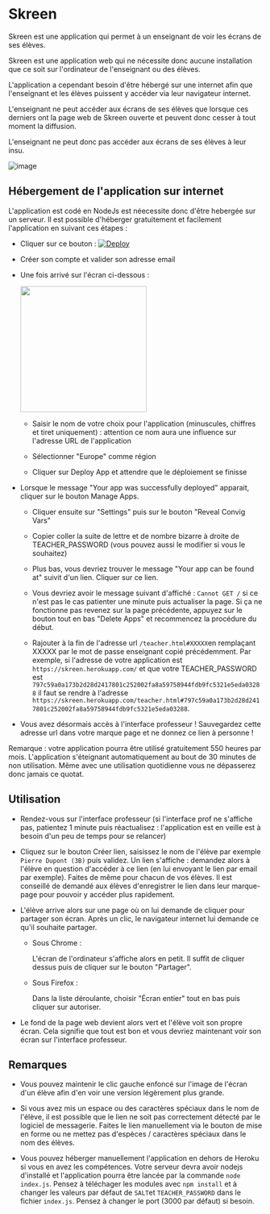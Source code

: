 # Skreen

Skreen est une application qui permet à un enseignant de voir les écrans de ses élèves.

Skreen est une application web qui ne nécessite donc aucune installation que ce soit sur l'ordinateur de l'enseignant ou des élèves.

L'application a cependant besoin d'être hébergé sur une internet afin que l'enseignant et les élèves puissent y accéder via leur navigateur internet.

L'enseignant ne peut accéder aux écrans de ses élèves que lorsque ces derniers ont la page web de Skreen ouverte et peuvent donc cesser à tout moment la diffusion.

L'enseignant ne peut donc pas accéder aux écrans de ses élèves à leur insu.

![image](https://user-images.githubusercontent.com/53106394/87574631-effb2e00-c6ce-11ea-8263-2402b548a964.png)


## Hébergement de l'application sur internet

L'application est codé en NodeJs est néecessite donc d'être hebergée sur un serveur. Il est possible d'héberger gratuitement et facilement l'application en suivant ces étapes :

- Cliquer sur ce bouton : [![Deploy](https://www.herokucdn.com/deploy/button.svg)](https://heroku.com/deploy?template=https://github.com/DegrangeM/Skreen)

- Créer son compte et valider son adresse email

- Une fois arrivé sur l'écran ci-dessous :
  
  <img src="https://user-images.githubusercontent.com/53106394/87570968-a8be6e80-c6c9-11ea-915d-94f68ea553cb.png" height="250" />

   - Saisir le nom de votre choix pour l'application (minuscules, chiffres et tiret uniquement) : attention ce nom aura une influence sur l'adresse URL de l'application
   
   - Sélectionner "Europe" comme région
   
   - Cliquer sur Deploy App et attendre que le déploiement se finisse
   
- Lorsque le message "Your app was successfully deployed" apparait, cliquer sur le bouton Manage Apps.

   - Cliquer ensuite sur "Settings" puis sur le bouton "Reveal Convig Vars"
   
   - Copier coller la suite de lettre et de nombre bizarre à droite de TEACHER_PASSWORD (vous pouvez aussi le modifier si vous le souhaitez)
   
   - Plus bas, vous devriez trouver le message "Your app can be found at" suivit d'un lien. Cliquer sur ce lien.
   
   - Vous devriez avoir le message suivant d'affiché : `Cannot GET /` si ce n'est pas le cas patienter une minute puis actualiser la page. Si ça ne fonctionne pas revenez sur la page précédente, appuyez sur le bouton tout en bas "Delete Apps" et recommencez la procédure du début.
   
   - Rajouter à la fin de l'adresse url `/teacher.html#XXXXX`en remplaçant XXXXX par le mot de passe enseignant copié précédemment.
     Par exemple, si l'adresse de votre application est `https://skreen.herokuapp.com/` et que votre TEACHER_PASSWORD est `797c59a0a173b2d28d2417801c252002fa8a59758944fdb9fc5321e5eda03288` il faut se rendre à l'adresse `https://skreen.herokuapp.com/teacher.html#797c59a0a173b2d28d2417801c252002fa8a59758944fdb9fc5321e5eda03288`.
     
- Vous avez désormais accès à l'interface professeur ! Sauvegardez cette adresse url dans votre marque page et ne donnez ce lien à personne !

Remarque : votre application pourra être utilisé gratuitement 550 heures par mois. L'application s'éteignant automatiquement au bout de 30 minutes de non utilisation. Même avec une utilisation quotidienne vous ne dépasserez donc jamais ce quotat.

## Utilisation

- Rendez-vous sur l'interface professeur (si l'interface prof ne s'affiche pas, patientez 1 minute puis réactualisez : l'application est en veille est à besoin d'un peu de temps pour se relancer)

- Cliquez sur le bouton Créer lien, saisissez le nom de l'élève par exemple `Pierre Dupont (3B)` puis validez. Un lien s'affiche : demandez alors à l'élève en question d'accéder à ce lien (en lui envoyant le lien par email par exemple). Faites de même pour chacun de vos élèves. Il est conseillé de demandé aux élèves d'enregistrer le lien dans leur marque-page pour pouvoir y accéder plus rapidement.

- L'élève arrive alors sur une page où on lui demande de cliquer pour partager son écran. Après un clic, le navigateur internet lui demande ce qu'il souhaite partager.

    - Sous Chrome :

      L'écran de l'ordinateur s'affiche alors en petit. Il suffit de cliquer dessus puis de cliquer sur le bouton "Partager".
      
    - Sous Firefox :
    
      Dans la liste déroulante, choisir "Écran entier" tout en bas puis cliquer sur autoriser.
      
- Le fond de la page web devient alors vert et l'élève voit son propre écran. Cela signifie que tout est bon et vous devriez maintenant voir son écran sur l'interface professeur.

## Remarques

- Vous pouvez maintenir le clic gauche enfoncé sur l'image de l'écran d'un élève afin d'en voir une version légèrement plus grande.

- Si vous avez mis un espace ou des caractères spéciaux dans le nom de l'élève, il est possible que le lien ne soit pas correctement détecté par le logiciel de messagerie. Faites le lien manuellement via le bouton de mise en forme ou ne mettez pas d'espèces / caractères spéciaux dans le nom des élèves.

- Vous pouvez héberger manuellement l'application en dehors de Heroku si vous en avez les compétences. Votre serveur devra avoir nodejs d'installé et l'application pourra être lancée par la commande `node index.js`. Pensez à téléchager les modules avec `npm install` et à changer les valeurs par défaut de `SALT`et `TEACHER_PASSWORD` dans le fichier `index.js`. Pensez à changer le port (3000 par défaut) si besoin.

